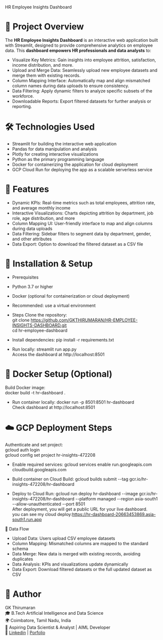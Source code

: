 HR Employee Insights Dashboard

# 📌 Project Overview
The **HR Employee Insights Dashboard** is an interactive web application built with Streamlit, designed to provide comprehensive analytics on employee data. This **dashboard empowers HR professionals and data analysts** to:

- Visualize Key Metrics: Gain insights into employee attrition, satisfaction, income distribution, and more.
- Upload and Merge Data: Seamlessly upload new employee datasets and merge them with existing records.
- Column Mapping Interface: Automatically map and align mismatched column names during data uploads to ensure consistency.
- Data Filtering: Apply dynamic filters to analyze specific subsets of the workforce.
- Downloadable Reports: Export filtered datasets for further analysis or reporting.

# 🛠️ Technologies Used
- Streamlit for building the interactive web application
- Pandas for data manipulation and analysis
- Plotly for creating interactive visualizations
- Python as the primary programming language
- Docker for containerizing the application for cloud deployment
- GCP Cloud Run for deploying the app as a scalable serverless service

# 🚀 Features
- Dynamic KPIs: Real-time metrics such as total employees, attrition rate, and average monthly income
- Interactive Visualizations: Charts depicting attrition by department, job role, age distribution, and more
- Column Mapping UI: User-friendly interface to map and align columns during data uploads
- Data Filtering: Sidebar filters to segment data by department, gender, and other attributes
- Data Export: Option to download the filtered dataset as a CSV file

# 📁 Installation & Setup
- Prerequisites
- Python 3.7 or higher
- Docker (optional for containerization or cloud deployment)
- Recommended: use a virtual environment

- Steps
Clone the repository:  
git clone https://github.com/GKTHIRUMARAN/HR-EMPLOYEE-INSIGHTS-DASHBOARD.git  
cd hr-employee-dashboard

- Install dependencies:
pip install -r requirements.txt

- Run locally:
streamlit run app.py  
Access the dashboard at http://localhost:8501

# 🐳 Docker Setup (Optional)
Build Docker image:  
docker build -t hr-dashboard .

- Run container locally:
docker run -p 8501:8501 hr-dashboard  
Check dashboard at http://localhost:8501

# ☁️ GCP Deployment Steps
Authenticate and set project:  
gcloud auth login  
gcloud config set project hr-insights-472208

- Enable required services:
gcloud services enable run.googleapis.com cloudbuild.googleapis.com

- Build container on Cloud Build:
gcloud builds submit --tag gcr.io/hr-insights-472208/hr-dashboard

- Deploy to Cloud Run:
gcloud run deploy hr-dashboard --image gcr.io/hr-insights-472208/hr-dashboard --platform managed --region asia-south1 --allow-unauthenticated --port 8501  
After deployment, you will get a public URL for your live dashboard.  
you can see my cloud deploy:https://hr-dashboard-20663453869.asia-south1.run.app

🔄 Data Flow
- Upload Data: Users upload CSV employee datasets
- Column Mapping: Mismatched columns are mapped to the standard schema
- Data Merge: New data is merged with existing records, avoiding duplicates
- Data Analysis: KPIs and visualizations update dynamically
- Data Export: Download filtered datasets or the full updated dataset as CSV

# 👤 Author
GK Thirumaran\
🎓 B.Tech Artificial Intelligence and Data Science\
🌍 Coimbatore, Tamil Nadu, India\
💼 Aspiring Data Scientist & Analyst | AIML Developer\
🔗 [Linkedin](https://www.linkedin.com/in/thirumarangk-ai) | [Porfolio](https://maranthiru180.wixsite.com/my-site)
